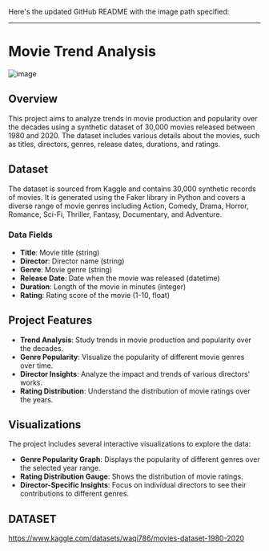 Here's the updated GitHub README with the image path specified:

---

# Movie Trend Analysis

![image](https://github.com/user-attachments/assets/82b1d6b6-4167-4b95-9a6d-f1afe02da714)


## Overview
This project aims to analyze trends in movie production and popularity over the decades using a synthetic dataset of 30,000 movies released between 1980 and 2020. The dataset includes various details about the movies, such as titles, directors, genres, release dates, durations, and ratings.

## Dataset
The dataset is sourced from Kaggle and contains 30,000 synthetic records of movies. It is generated using the Faker library in Python and covers a diverse range of movie genres including Action, Comedy, Drama, Horror, Romance, Sci-Fi, Thriller, Fantasy, Documentary, and Adventure.

### Data Fields
- **Title**: Movie title (string)
- **Director**: Director name (string)
- **Genre**: Movie genre (string)
- **Release Date**: Date when the movie was released (datetime)
- **Duration**: Length of the movie in minutes (integer)
- **Rating**: Rating score of the movie (1-10, float)

## Project Features
- **Trend Analysis**: Study trends in movie production and popularity over the decades.
- **Genre Popularity**: Visualize the popularity of different movie genres over time.
- **Director Insights**: Analyze the impact and trends of various directors' works.
- **Rating Distribution**: Understand the distribution of movie ratings over the years.

## Visualizations
The project includes several interactive visualizations to explore the data:
- **Genre Popularity Graph**: Displays the popularity of different genres over the selected year range.
- **Rating Distribution Gauge**: Shows the distribution of movie ratings.
- **Director-Specific Insights**: Focus on individual directors to see their contributions to different genres.

## DATASET
https://www.kaggle.com/datasets/waqi786/movies-dataset-1980-2020

